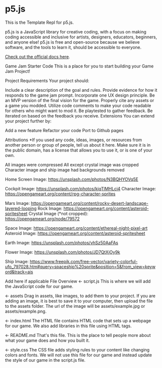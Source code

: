 # p5.js

This is the Template Repl for p5.js.

p5.js is a JavaScript library for creative coding, with a focus on making coding accessible and inclusive for artists, designers, educators, beginners, and anyone else! p5.js is free and open-source because we believe software, and the tools to learn it, should be accessible to everyone.

[Check out the official docs here](https://p5js.org/reference/).


Game Jam Starter Code
This is a place for you to start building your Game Jam Project!

Project Requirements
Your project should:

Include a clear description of the goal and rules.
Provide evidence for how it responds to the game jam prompt.
Incorporate one UX design principle.
Be an MVP version of the final vision for the game.
Properly cite any assets or a game you modded.
Utilize code comments to make your code readable for others who might want to mod it.
Be playtested to gather feedback.
Be iterated on based on the feedback you receive.
Extensions
You can extend your project further by:

Add a new feature
Refactor your code
Port to Github pages

Attributions
*If you used any code, ideas, images, or resources from another person or group of people, tell us about it here. Make sure it is in the public domain, has a license that allows you to use it, or is one of your own.

All images were compressed
All except crystal image was cropped
Character image and ship image had backgrounds removed

Home Screen Image: https://unsplash.com/photos/N3BQHYOVq5E

Cockpit Image: https://unsplash.com/photos/kjqTlMHLci4
Character Image: https://opengameart.org/content/rpg-character-sprites

Mars Image: https://opengameart.org/content/rocky-desert-landscape-layered-looping
Rock Image: https://opengameart.org/content/asteroid-spritesheet
Crystal Image (*not cropped): https://opengameart.org/node/79572

Space Image: https://opengameart.org/content/ethereal-night-pixel-art
Asteroid Image: https://opengameart.org/content/asteroid-spritesheet

Earth Image: https://unsplash.com/photos/vhSz50AaFAs

Flower Image: https://unsplash.com/photos/JD7QtXjOy9k

Ship Image: https://www.freepik.com/free-vector/variety-colorful-ufo_797028.htm#query=spaceship%20sprite&position=5&from_view=keyword&track=ais








Add here if applicable
File Overview
← script.js
This is where we will add the JavaScript code for our game.

← assets
Drag in assets, like images, to add them to your project. If you are adding an image, it is best to save it to your computer, then upload the file to the assets folder. The url of the image will be assets/example.jpg or assets/example.png.

← index.html
The HTML file contains HTML code that sets up a webpage for our game. We also add libraries in this file using HTML tags.

← README.md
That's this file. This is the place to tell people more about what your game does and how you built it.

← style.css
The CSS file adds styling rules to your content like changing colors and fonts. We will not use this file for our game and instead update the style of our game in the script.js file.